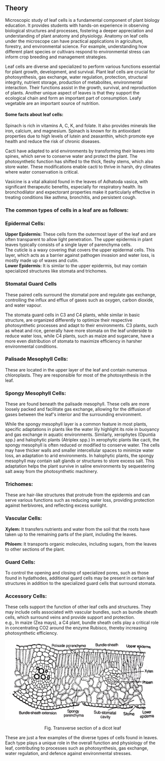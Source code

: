 ## Theory

Microscopic study of leaf cells is a fundamental component of plant biology education. It provides students with hands-on experience in observing biological structures and processes, fostering a deeper appreciation and understanding of plant anatomy and physiology. Anatomy on leaf cells under the microscope can have practical applications in agriculture, forestry, and environmental science. For example, understanding how different plant species or cultivars respond to environmental stress can inform crop breeding and management strategies.

Leaf cells are diverse and specialized to perform various functions essential for plant growth, development, and survival. Plant leaf cells are crucial for photosynthesis, gas exchange, water regulation, protection, structural integrity, nutrient storage, production of metabolites, environmental interaction. Their functions assist in the growth, survival, and reproduction of plants. Another unique aspect of leaves is that they support the ecological chain and form an important part of consumption. Leafy vegetable are an important source of nutrition.

#### Some facts about leaf cells:

Spinach is rich in vitamins A, C, K, and folate. It also provides minerals like iron, calcium, and magnesium. Spinach is known for its antioxidant properties due to high levels of lutein and zeaxanthin, which promote eye health and reduce the risk of chronic diseases.

Cacti have adapted to arid environments by transforming their leaves into spines, which serve to conserve water and protect the plant. The photosynthetic function has shifted to the thick, fleshy stems, which also store water. These modifications enable cacti to thrive in harsh, dry climates where water conservation is critical.

Vasicine is a vital alkaloid found in the leaves of Adhatoda vasica, with significant therapeutic benefits, especially for respiratory health. Its bronchodilator and expectorant properties make it particularly effective in treating conditions like asthma, bronchitis, and persistent cough.

### The common types of cells in a leaf are as follows:

### Epidermal Cells:

**Upper Epidermis:** These cells form the outermost layer of the leaf and are often transparent to allow light penetration. The upper epidermis in plant leaves typically consists of a single layer of parenchyma cells.  
The cuticle is a waxy covering that covers the upper epidermal cells. This layer, which acts as a barrier against pathogen invasion and water loss, is mostly made up of waxes and cutin.  
**Lower Epidermis:** It is similar to the upper epidermis, but may contain specialized structures like stomata and trichomes.

###  Stomatal Guard Cells
These paired cells surround the stomatal pore and regulate gas exchange, controlling the influx and efflux of gases such as oxygen, carbon dioxide, and water vapour.

The stomata guard cells in C3 and C4 plants, while similar in basic structure, are organized differently to optimize their respective photosynthetic processes and adapt to their environments. C3 plants, such as wheat and rice, generally have more stomata on the leaf underside to reduce water loss, while C4 plants, such as maize and sugarcane, have a more even distribution of stomata to maximize efficiency in harsher environmental conditions.

### Palisade Mesophyll Cells:
These are located in the upper layer of the leaf and contain numerous chloroplasts. They are responsible for most of the photosynthesis in the leaf.  

###  Spongy Mesophyll Cells:
These are found beneath the palisade mesophyll. These cells are more loosely packed and facilitate gas exchange, allowing for the diffusion of gases between the leaf's interior and the surrounding environment.

While the spongy mesophyll layer is a common feature in most plants, specific adaptations in plants like the water lily highlight its role in buoyancy and gas exchange in aquatic environments. Similarly, xerophytes (Opuntia spp.) and halophytic plants (Atriplex spp.) In xerophytic plants like cacti, the spongy mesophyll is often reduced or modified to conserve water. The cells may have thicker walls and smaller intercellular spaces to minimize water loss, an adaptation to arid environments. In halophytic plants, the spongy mesophyll may contain salt glands or structures to store excess salt. This adaptation helps the plant survive in saline environments by sequestering salt away from the photosynthetic machinery.


### Trichomes:
These are hair-like structures that protrude from the epidermis and can serve various functions such as reducing water loss, providing protection against herbivores, and reflecting excess sunlight.

###  Vascular Cells: 
**Xylem:** It transfers nutrients and water from the soil that the roots have taken up to the remaining parts of the plant, including the leaves.  

**Phloem:** It transports organic molecules, including sugars, from the leaves to other sections of the plant.  

### Guard Cells: 
To control the opening and closing of specialized pores, such as those found in hydathodes, additional guard cells may be present in certain leaf structures in addition to the specialized guard cells that surround stomata.  

###  Accessory Cells:  
These cells support the function of other leaf cells and structures. They may include cells associated with vascular bundles, such as bundle sheath cells, which surround veins and provide support and protection.  
e.g., In maize (Zea mays), a C4 plant, bundle sheath cells play a critical role in concentrating CO2 around the enzyme Rubisco, thereby increasing photosynthetic efficiency.

 <div align="center">
<img src="images/leaf.jpg" class="img-fluid">
<p>Fig. Transverse section of a dicot leaf</p>
</div>

These are just a few examples of the diverse types of cells found in leaves. Each type plays a unique role in the overall function and physiology of the leaf, contributing to processes such as photosynthesis, gas exchange, water regulation, and defence against environmental stresses.

